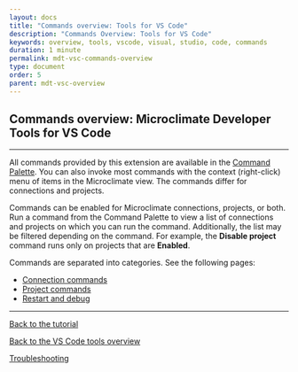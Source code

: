 ```yaml
---
layout: docs
title: "Commands overview: Tools for VS Code"
description: "Commands Overview: Tools for VS Code"
keywords: overview, tools, vscode, visual, studio, code, commands
duration: 1 minute
permalink: mdt-vsc-commands-overview
type: document
order: 5
parent: mdt-vsc-overview
---
```


## Commands overview: Microclimate Developer Tools for VS Code

***

All commands provided by this extension are available in the [Command Palette](https://code.visualstudio.com/docs/getstarted/userinterface#_command-palette). You can also invoke most commands with the context (right-click) menu of items in the Microclimate view. The commands differ for connections and projects.

Commands can be enabled for Microclimate connections, projects, or both. Run a command from the Command Palette to view a list of connections and projects on which you can run the command. Additionally, the list may be filtered depending on the command. For example, the **Disable project** command runs only on projects that are **Enabled**.

Commands are separated into categories. See the following pages:
- [Connection commands](mdt-vsc-commands-connection)
- [Project commands](mdt-vsc-commands-project)
- [Restart and debug](mdt-vsc-commands-restart-and-debug)

***

[Back to the tutorial](mdt-vsc-tutorial)

[Back to the VS Code tools overview](mdt-vsc-overview)

[Troubleshooting](mdt-vsc-troubleshooting)
